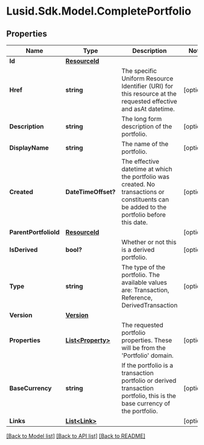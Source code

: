 
# Lusid.Sdk.Model.CompletePortfolio

## Properties

Name | Type | Description | Notes
------------ | ------------- | ------------- | -------------
**Id** | [**ResourceId**](ResourceId.md) |  | 
**Href** | **string** | The specific Uniform Resource Identifier (URI) for this resource at the requested effective and asAt datetime. | [optional] 
**Description** | **string** | The long form description of the portfolio. | [optional] 
**DisplayName** | **string** | The name of the portfolio. | [optional] 
**Created** | **DateTimeOffset?** | The effective datetime at which the portfolio was created. No transactions or constituents can be added to the portfolio before this date. | [optional] 
**ParentPortfolioId** | [**ResourceId**](ResourceId.md) |  | [optional] 
**IsDerived** | **bool?** | Whether or not this is a derived portfolio. | [optional] 
**Type** | **string** | The type of the portfolio. The available values are: Transaction, Reference, DerivedTransaction | [optional] 
**Version** | [**Version**](Version.md) |  | 
**Properties** | [**List&lt;Property&gt;**](Property.md) | The requested portfolio properties. These will be from the &#39;Portfolio&#39; domain. | [optional] 
**BaseCurrency** | **string** | If the portfolio is a transaction portfolio or derived transaction portfolio, this is the base currency of the portfolio. | [optional] 
**Links** | [**List&lt;Link&gt;**](Link.md) |  | [optional] 

[[Back to Model list]](../README.md#documentation-for-models)
[[Back to API list]](../README.md#documentation-for-api-endpoints)
[[Back to README]](../README.md)

